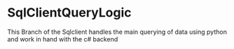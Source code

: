 # SqlClientQueryLogic
This Branch of the Sqlclient handles the main querying of data using python and work in hand with the c# backend

